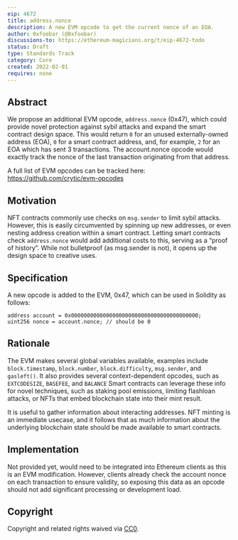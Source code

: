 ```yaml
---
eip: 4672
title: address.nonce
description: A new EVM opcode to get the current nonce of an EOA.
author: 0xfoobar (@0xfoobar)
discussions-to: https://ethereum-magicians.org/t/eip-4672-todo
status: Draft
type: Standards Track
category: Core
created: 2022-02-01
requires: none
---
```


## Abstract

We propose an additional EVM opcode, `address.nonce` (0x47), which could provide novel protection against sybil attacks and expand the smart contract design space. This would return `0` for an unused externally-owned address (EOA), `0` for a smart contract address, and, for example, `2` for an EOA which has sent 3 transactions. The account.nonce opcode would exactly track the nonce of the last transaction originating from that address.

A full list of EVM opcodes can be tracked here: https://github.com/crytic/evm-opcodes

## Motivation

NFT contracts commonly use checks on `msg.sender` to limit sybil attacks. However, this is easily circumvented by spinning up new addresses, or even nesting address creation within a smart contract. Letting smart contracts check `address.nonce` would add additional costs to this, serving as a “proof of history”. While not bulletproof (as msg.sender is not), it opens up the design space to creative uses.

## Specification

A new opcode is added to the EVM, 0x47, which can be used in Solidity as follows:

```solidity
address account = 0x0000000000000000000000000000000000000000;
uint256 nonce = account.nonce; // should be 0
```

## Rationale

The EVM makes several global variables available, examples include `block.timestamp`, `block.number`, `block.difficulty`, `msg.sender`, and `gasleft()`. It also provides several context-dependent opcodes, such as `EXTCODESIZE`, `BASEFEE`, and `BALANCE` Smart contracts can leverage these info for novel techniques, such as staking pool emissions, limiting flashloan attacks, or NFTs that embed blockchain state into their mint result.

It is useful to gather information about interacting addresses. NFT minting is an immediate usecase, and it follows that as much information about the underlying blockchain state should be made available to smart contracts.


## Implementation

Not provided yet, would need to be integrated into Ethereum clients as this is an EVM modification. However, clients already check the account nonce on each transaction to ensure validity, so exposing this data as an opcode should not add significant processing or development load.


## Copyright

Copyright and related rights waived via [CC0](https://creativecommons.org/publicdomain/zero/1.0/).

